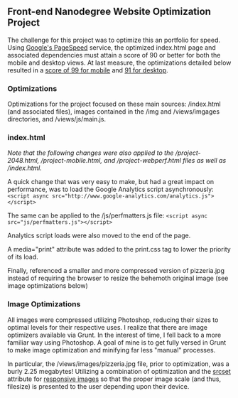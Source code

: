 ## Front-end Nanodegree Website Optimization Project

The challenge for this project was to optimize this an portfolio for speed. Using [Google's PageSpeed](https://developers.google.com/speed/pagespeed/insights/) service, the optimized index.html page and associated dependencies must attain a score of 90 or better for both the mobile and desktop views. At last measure, the optimizations detailed below resulted in a [score of 99 for mobile](https://developers.google.com/speed/pagespeed/insights/?url=https%3A%2F%2Fgeoffhumphrey.github.io%2Ffrontend-nanodegree-mobile-portfolio%2F) and [91 for desktop](https://developers.google.com/speed/pagespeed/insights/?url=https%3A%2F%2Fgeoffhumphrey.github.io%2Ffrontend-nanodegree-mobile-portfolio%2F&tab=desktop).

### Optimizations

Optimizations for the project focused on these main sources: /index.html (and associated files), images contained in the /img and /views/imgages directories, and /views/js/main.js.

### index.html

_Note that the following changes were also applied to the /project-2048.html, /project-mobile.html, and /project-webperf.html files as well as /index.html._

A quick change that was very easy to make, but had a great impact on performance, was to load the Google Analytics script asynchronously:
```<script async src="http://www.google-analytics.com/analytics.js"></script>```

The same can be applied to the /js/perfmatters.js file:
```<script async src="js/perfmatters.js"></script>```

Analytics script loads were also moved to the end of the page.

A media="print" attribute was added to the print.css tag to lower the priority of its load.

Finally, referenced a smaller and more compressed version of pizzeria.jpg instead of requiring the browser to resize the behemoth original image (see image optimizations below)

### Image Optimizations

All images were compressed utilizing Photoshop, reducing their sizes to optimal levels for their respective uses. I realize that there are image optimizers available via Grunt. In the interest of time, I fell back to a more familiar way using Photoshop. A goal of mine is to get fully versed in Grunt to make image optimization and minifying far less "manual" processes.

In particular, the /views/images/pizzeria.jpg file, prior to optimization, was a burly 2.25 megabytes! Utilizing a combination of optimization and the [srcset](https://developers.google.com/web/fundamentals/design-and-ux/responsive/images) attribute for [responsive images](https://developer.mozilla.org/en-US/docs/Learn/HTML/Multimedia_and_embedding/Responsive_images) so that the proper image scale (and thus, filesize) is presented to the user depending upon their device.


